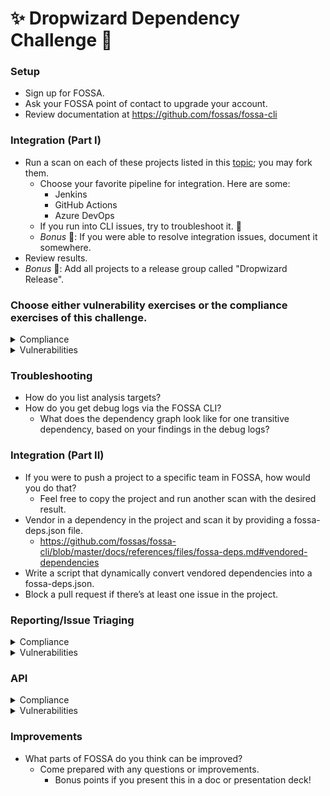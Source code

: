 # ✨ Dropwizard Dependency Challenge 🔮


### Setup

- Sign up for FOSSA.
- Ask your FOSSA point of contact to upgrade your account.
- Review documentation at https://github.com/fossas/fossa-cli

### Integration (Part I)

- Run a scan on each of these projects listed in this [topic](https://github.com/topics/dropwizard-application); you may fork them.
  - Choose your favorite pipeline for integration. Here are some: 
    - Jenkins
    - GitHub Actions
    - Azure DevOps
  - If you run into CLI issues, try to troubleshoot it. :muscle:
  - _Bonus_ :tada:: If you were able to resolve integration issues, document it somewhere.
- Review results.
- _Bonus_ :tada:: Add all projects to a release group called "Dropwizard Release".

### Choose either vulnerability exercises or the compliance exercises of this challenge.

<details>
<summary>Compliance </summary>

#### Compliance

- Choose a project with some compliance issues.
- How would you resolve the compliance issues?
- Run a scan again after resolving any compliance issue.
</details>

<details>
<summary>Vulnerabilities </summary>

#### Vulnerabilities

- Choose a project with some vulnerabilties.
  - If you need a place to start, `CVE-2019-14892` is raised in one of these projects. :wink:
- How would you resolve the transitive vulnerabilities?
- Run a scan again after resolving some vulnerabilities.
</details>


### Troubleshooting

- How do you list analysis targets?
- How do you get debug logs via the FOSSA CLI?
  - What does the dependency graph look like for one transitive dependency, based on your findings in the debug logs?


### Integration (Part II)

- If you were to push a project to a specific team in FOSSA, how would you do that?
  - Feel free to copy the project and run another scan with the desired result.
- Vendor in a dependency in the project and scan it by providing a fossa-deps.json file. 
  - https://github.com/fossas/fossa-cli/blob/master/docs/references/files/fossa-deps.md#vendored-dependencies
- Write a script that dynamically convert vendored dependencies into a fossa-deps.json.
- Block a pull request if there’s at least one issue in the project.

### Reporting/Issue Triaging

<details>
<summary>Compliance </summary>

#### Compliance

- Modify any of the existing policies. Explain what you denied, flagged, approved.
- Check the project to see if any of the dependencies were flagged as noncompliant based on the policy that was set for that project.

</details>

<details>
<summary>Vulnerabilities </summary>

#### Vulnerabilities
- Based on the vulnerability report, make a suggestion on how to resolve vulnerabilities going forward.
</details>

### API

<details>
<summary>Compliance </summary>

#### Compliance
- Provide a list of denied licenses of one of your policies. Click [here](https://app.swaggerhub.com/apis-docs/FOSSA1/App/0.3.7#/) for API docs.

</details>

<details>
<summary>Vulnerabilities </summary>

#### Vulnerabilities
- Write a script that provides the next safe version for any critical vulnerability.
  - https://app.swaggerhub.com/apis-docs/FOSSA1/App/0.3.7#/Vulns/revisionNextSafeVersion

</details>


### Improvements

- What parts of FOSSA do you think can be improved?
  - Come prepared with any questions or improvements.
    - Bonus points if you present this in a doc or presentation deck!
